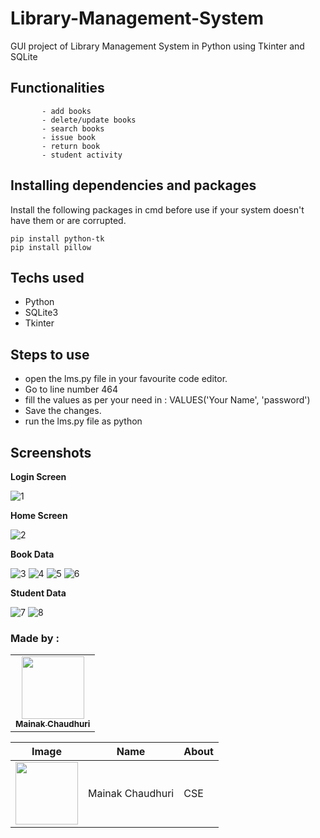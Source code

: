 # Library-Management-System
GUI project of Library Management System in Python using Tkinter and SQLite

## Functionalities  
           - add books
           - delete/update books
           - search books
           - issue book
           - return book
           - student activity
         
## Installing dependencies and packages
Install the following packages in cmd before use if your system doesn't have them or are corrupted.
```
pip install python-tk
pip install pillow
```


## Techs used 
* Python
* SQLite3
* Tkinter


## Steps to use

  * open the lms.py file in your favourite code editor.
  * Go to line number 464
  * fill the values as per your need in : VALUES('Your Name', 'password')
  * Save the changes.
  * run the lms.py file as python 

## Screenshots

**Login Screen**

![1](https://user-images.githubusercontent.com/64016811/146642429-4fcbee54-2faf-4c62-a3c9-60daedf38b36.png)


**Home Screen**

![2](https://user-images.githubusercontent.com/64016811/146642470-0078056e-b5b3-4ac5-8351-28aa08a92444.png)


**Book Data**

![3](https://user-images.githubusercontent.com/64016811/146642488-874e4f07-9173-4195-a457-c7c22bb763df.png)
![4](https://user-images.githubusercontent.com/64016811/146642504-8b515745-5ffb-4a9b-b7cf-7c97d62fcc8d.png)
![5](https://user-images.githubusercontent.com/64016811/146642505-f4be5177-e8ce-4840-a44f-7be0a68a7e71.png)
![6](https://user-images.githubusercontent.com/64016811/146642508-ff5ff4e5-fd72-46f7-bc01-c4d304381e9c.png)


**Student Data**

![7](https://user-images.githubusercontent.com/64016811/146642561-3f8dade5-7a59-42da-80c8-2544acf6546d.png)
![8](https://user-images.githubusercontent.com/64016811/146642563-ef904c78-fe1c-4d74-a539-096b1bd332b1.png)

### Made by :
<table>
  <tr>
    <td align="center"><a href="https://mainakfolio.netlify.app/"><img src="https://avatars.githubusercontent.com/u/64016811?s=400&u=ba3729e335defb4bba4c4d06852300b5a2c839fe&v=4" width="100px;" alt=""/><br /><sub><b>Mainak Chaudhuri</b></sub></a><br /></a></td>
             </tr>
                        </table>
                        

| Image | Name | About |
|-------|------|-------|
| <img src="https://avatars.githubusercontent.com/u/64016811?s=400&u=ba3729e335defb4bba4c4d06852300b5a2c839fe&v=4" width="100px;" alt=""/> | Mainak Chaudhuri | CSE |
